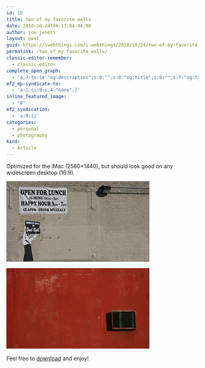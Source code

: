 ```yaml
---
id: 10
title: two of my favorite walls
date: 2010-10-24T09:17:04-04:00
author: joe jenett
layout: post
guid: https://iwebthings.com/i.webthings/2010/10/24/two-of-my-favorite-walls/
permalink: /two_of_my_favorite_walls/
classic-editor-remember:
  - classic-editor
complete_open_graph:
  - 'a:7:{s:14:"og:description";s:0:"";s:8:"og:title";s:0:"";s:7:"og:type";s:0:"";s:12:"twitter:card";s:7:"summary";s:15:"twitter:creator";s:0:"";s:19:"twitter:description";s:0:"";s:8:"og:image";s:0:"";}'
mf2_mp-syndicate-to:
  - 'a:1:{i:0;s:4:"none";}'
inline_featured_image:
  - "0"
mf2_syndication:
  - 'a:0:{}'
categories:
  - personal
  - photography
kind:
  - Article
---
```

Optimized for the iMac (2560&#215;1440), but should look good on any widescreen desktop (16:9).

![open for lunch](/images/open_for_lunch_t.jpg) 

![the other side](/images/the_other_side_t.jpg) 

Feel free to [download](/images/widewalls.zip) and enjoy!